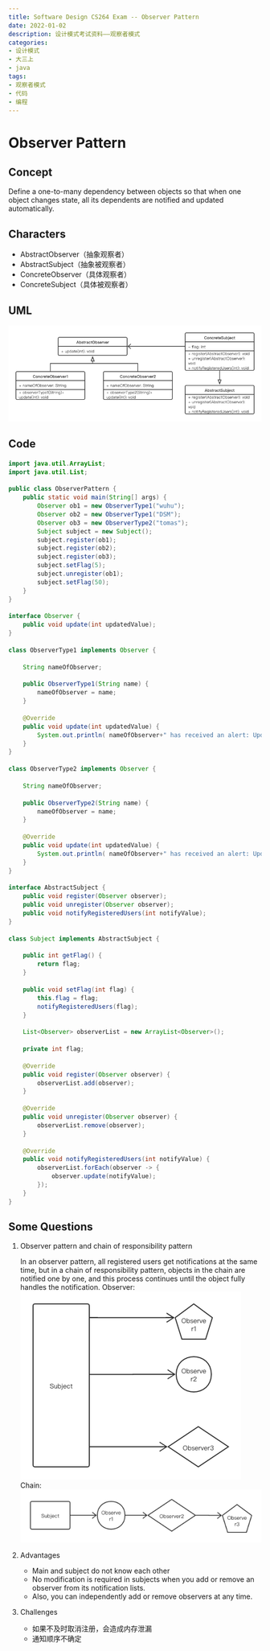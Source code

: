 ```yaml
---
title: Software Design CS264 Exam -- Observer Pattern
date: 2022-01-02
description: 设计模式考试资料——观察者模式
categories:
- 设计模式
- 大三上
- java
tags:
- 观察者模式
- 代码
- 编程
---
```


# Observer Pattern

## Concept

Define a one-to-many dependency between objects so that when one object changes state, all its dependents are notified and updated automatically.

## Characters

- AbstractObserver（抽象观察者）
- AbstractSubject（抽象被观察者）
- ConcreteObserver（具体观察者）
- ConcreteSubject（具体被观察者）

## UML

![](../../.vuepress/public/img/ObserverPattern.png)

## Code

```java
import java.util.ArrayList;
import java.util.List;

public class ObserverPattern {
    public static void main(String[] args) {
        Observer ob1 = new ObserverType1("wuhu");
        Observer ob2 = new ObserverType1("DSM");
        Observer ob3 = new ObserverType2("tomas");
        Subject subject = new Subject();
        subject.register(ob1);
        subject.register(ob2);
        subject.register(ob3);
        subject.setFlag(5);
        subject.unregister(ob1);
        subject.setFlag(50);
    }
}

interface Observer {
    public void update(int updatedValue);
}

class ObserverType1 implements Observer {

    String nameOfObserver;

    public ObserverType1(String name) {
        nameOfObserver = name;
    }

    @Override
    public void update(int updatedValue) {
        System.out.println( nameOfObserver+" has received an alert: Updated myValue in Subject is: "+ updatedValue);
    }
}

class ObserverType2 implements Observer {

    String nameOfObserver;

    public ObserverType2(String name) {
        nameOfObserver = name;
    }

    @Override
    public void update(int updatedValue) {
        System.out.println( nameOfObserver+" has received an alert: Updated myValue in Subject is: "+ updatedValue);
    }
}

interface AbstractSubject {
    public void register(Observer observer);
    public void unregister(Observer observer);
    public void notifyRegisteredUsers(int notifyValue);
}

class Subject implements AbstractSubject {

    public int getFlag() {
        return flag;
    }

    public void setFlag(int flag) {
        this.flag = flag;
        notifyRegisteredUsers(flag);
    }

    List<Observer> observerList = new ArrayList<Observer>();

    private int flag;

    @Override
    public void register(Observer observer) {
        observerList.add(observer);
    }

    @Override
    public void unregister(Observer observer) {
        observerList.remove(observer);
    }

    @Override
    public void notifyRegisteredUsers(int notifyValue) {
        observerList.forEach(observer -> {
            observer.update(notifyValue);
        });
    }
}
```

## Some Questions

1. Observer pattern and chain of responsibility pattern

   In an observer pattern, all registered users get notifications at the same time, but in a chain of responsibility pattern, objects in the chain are notified one by one, and this process continues until the object fully handles the notification.
   Observer: 
   ![](../../.vuepress/public/img/observer1.png)
   Chain:
   ![](../../.vuepress/public/img/chainNotifycation.png)
   
2. Advantages

   - Main and subject do not know each other
   - No modification is required in subjects when you add or remove an observer from its notification lists.
   - Also, you can independently add or remove observers at any time.

3. Challenges

   - 如果不及时取消注册，会造成内存泄漏
   - 通知顺序不确定